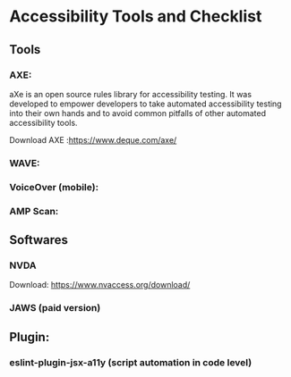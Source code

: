 # Accessibility Tools and Checklist

## Tools
### AXE:
aXe is an open source rules library for accessibility testing. It was developed to empower developers to take automated accessibility testing into their own hands and to avoid common pitfalls of other automated accessibility tools.

Download AXE :https://www.deque.com/axe/

### WAVE:

### VoiceOver (mobile):

### AMP Scan:

## Softwares

### NVDA
Download: https://www.nvaccess.org/download/

### JAWS (paid version)

## Plugin: 
### eslint-plugin-jsx-a11y (script automation in code level) 
